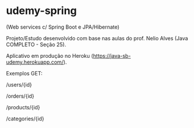 # udemy-spring
(Web services c/ Spring Boot e JPA/Hibernate)

Projeto/Estudo desenvolvido com base nas aulas do prof. Nelio Alves (Java COMPLETO - Seção 25).

Aplicativo em produção no Heroku (https://java-sb-udemy.herokuapp.com/).

Exemplos GET:

/users/{id}

/orders/{id}

/products/{id}

/categories/{id}
